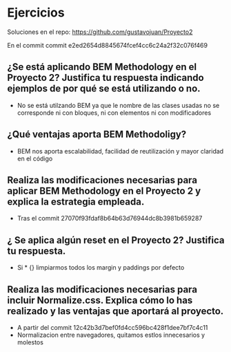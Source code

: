 # Ejercicios
Soluciones en el repo: https://github.com/gustavojuan/Proyecto2

En el commit commit e2ed2654d8845674fcef4cc6c24a2f32c076f469 
## ¿Se está aplicando BEM Methodology en el Proyecto 2? Justifica tu respuesta indicando ejemplos de por qué se está utilizando o no.
- No se está utilzando BEM ya que le nombre de las clases usadas no se corresponde ni con bloques, ni con elementos ni con modificadores
## ¿Qué ventajas aporta BEM Methodoligy?
- BEM nos aporta escalabilidad, facilidad de reutilización y mayor claridad en el código
## Realiza las modificaciones necesarias para aplicar BEM Methodology en el Proyecto 2 y explica la estrategia empleada.
- Tras el commit 27070f93fdaf8b64b63d76944dc8b3981b659287
## ¿ Se aplica algún reset en el Proyecto 2? Justifica tu respuesta.
- Si * {} limpiarmos todos los margin y paddings por defecto
## Realiza las modificaciones necesarias para incluir Normalize.css. Explica cómo lo has realizado y las ventajas que aportará al proyecto.
-  A partir del commit 12c42b3d7bef0fd4cc596bc428f1dee7bf7c4c11
- Normalizacion entre navegadores, quitamos estlos innecesarios y molestos
